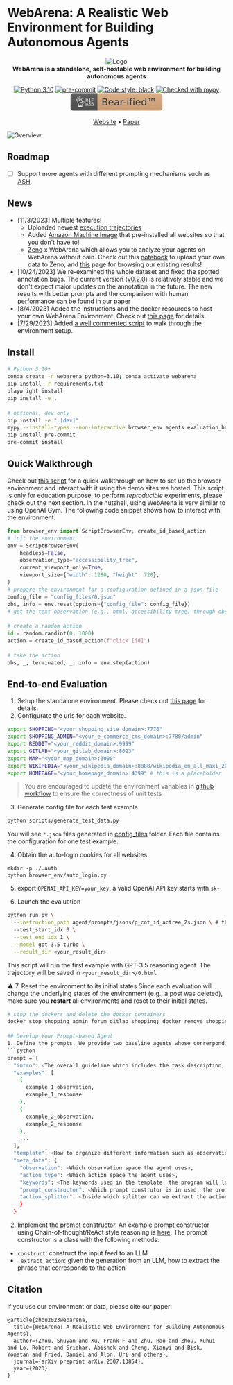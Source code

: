 # WebArena: A Realistic Web Environment for Building Autonomous Agents
<p align="center">
    <img src="media/logo.png" alt="Logo" width="80px">
    <br>
    <b>WebArena is a standalone, self-hostable web environment for building autonomous agents</b>
</p>


<p align="center">
<a href="https://www.python.org/downloads/release/python-3109/"><img src="https://img.shields.io/badge/python-3.10-blue.svg" alt="Python 3.10"></a>
<a href="https://pre-commit.com/"><img src="https://img.shields.io/badge/pre--commit-enabled-brightgreen?logo=pre-commit&logoColor=white" alt="pre-commit"></a>
<a href="https://github.com/psf/black"><img src="https://img.shields.io/badge/code%20style-black-000000.svg" alt="Code style: black"></a>
<a href="https://mypy-lang.org/"><img src="https://www.mypy-lang.org/static/mypy_badge.svg" alt="Checked with mypy"></a>
<a href="https://beartype.readthedocs.io"><img src="https://raw.githubusercontent.com/beartype/beartype-assets/main/badge/bear-ified.svg" alt="bear-ified"></a>
</p>

<p align="center">
<a href="https://webarena.dev/">Website</a> •
<a href="https://arxiv.org/abs/2307.13854">Paper</a>
</p>

![Overview](media/overview.png)

## Roadmap
- [ ] Support more agents with different prompting mechanisms such as [ASH](https://arxiv.org/pdf/2305.14257.pdf).

## News
* [11/3/2023] Multiple features!
  * Uploaded newest [execution trajectories](./resources/README.md#1132023-execution-traces-from-our-experiments-v2)
  * Added [Amazon Machine Image](./environment_docker/README.md#pre-installed-amazon-machine-image) that pre-installed all websites so that you don't have to!
  * [Zeno](https://zenoml.com/) x WebArena which allows you to analyze your agents on WebArena without pain. Check out this [notebook](./scripts/webarena-zeno.ipynb) to upload your own data to Zeno, and [this](https://hub.zenoml.com/project/convexeggtart/WebArena%20Tester/explore) page for browsing our existing results!
* [10/24/2023] We re-examined the whole dataset and fixed the spotted annotation bugs. The current version ([v0.2.0](https://github.com/web-arena-x/webarena/releases/tag/v0.2.0)) is relatively stable and we don't expect major updates on the annotation in the future. The new results with better prompts and the comparison with human performance can be found in our [paper](https://arxiv.org/abs/2307.13854)
* [8/4/2023] Added the instructions and the docker resources to host your own WebArena Environment. Check out [this page](environment_docker/README.md) for details.
* [7/29/2023] Added [a well commented script](minimal_example.py) to walk through the environment setup.
## Install
```bash
# Python 3.10+
conda create -n webarena python=3.10; conda activate webarena
pip install -r requirements.txt
playwright install
pip install -e .

# optional, dev only
pip install -e ".[dev]"
mypy --install-types --non-interactive browser_env agents evaluation_harness
pip install pre-commit
pre-commit install
```
## Quick Walkthrough
Check out [this script](minimal_example.py) for a quick walkthrough on how to set up the browser environment and interact with it using the demo sites we hosted. This script is only for education purpose, to perform *reproducible* experiments, please check out the next section. In the nutshell, using WebArena is very similar to using OpenAI Gym. The following code snippet shows how to interact with the environment.
```python
from browser_env import ScriptBrowserEnv, create_id_based_action
# init the environment
env = ScriptBrowserEnv(
    headless=False,
    observation_type="accessibility_tree",
    current_viewport_only=True,
    viewport_size={"width": 1280, "height": 720},
)
# prepare the environment for a configuration defined in a json file
config_file = "config_files/0.json"
obs, info = env.reset(options={"config_file": config_file})
# get the text observation (e.g., html, accessibility tree) through obs["text"]

# create a random action
id = random.randint(0, 1000)
action = create_id_based_action(f"click [id]")

# take the action
obs, _, terminated, _, info = env.step(action)
```
## End-to-end Evaluation
1. Setup the standalone environment.
Please check out [this page](environment_docker/README.md) for details.
2. Configurate the urls for each website.
```bash
export SHOPPING="<your_shopping_site_domain>:7770"
export SHOPPING_ADMIN="<your_e_commerce_cms_domain>:7780/admin"
export REDDIT="<your_reddit_domain>:9999"
export GITLAB="<your_gitlab_domain>:8023"
export MAP="<your_map_domain>:3000"
export WIKIPEDIA="<your_wikipedia_domain>:8888/wikipedia_en_all_maxi_2022-05/A/User:The_other_Kiwix_guy/Landing"
export HOMEPAGE="<your_homepage_domain>:4399" # this is a placeholder
```

> You are encouraged to update the environment variables in [github workflow](.github/workflows/tests.yml#L7) to ensure the correctness of unit tests

3. Generate config file for each test example
```bash
python scripts/generate_test_data.py
```
You will see `*.json` files generated in [config_files](./config_files) folder. Each file contains the configuration for one test example.

4. Obtain the auto-login cookies for all websites
```
mkdir -p ./.auth
python browser_env/auto_login.py
```
5. export `OPENAI_API_KEY=your_key`, a valid OpenAI API key starts with `sk-`

6. Launch the evaluation
```bash
python run.py \
  --instruction_path agent/prompts/jsons/p_cot_id_actree_2s.json \ # this is the reasoning agent prompt we used in the paper
  --test_start_idx 0 \
  --test_end_idx 1 \
  --model gpt-3.5-turbo \
  --result_dir <your_result_dir>
```
This script will run the first example with GPT-3.5 reasoning agent. The trajectory will be saved in `<your_result_dir>/0.html`

⚠️ 7. Reset the environment to its initial states
Since each evaluation will change the underlying states of the environment (e.g., a post was deleted), make sure you **restart** all environments and reset to their initial states.
```bash
# stop the dockers and delete the docker containers
docker stop shopping_admin forum gitlab shopping; docker remove shopping_admin forum gitlab shopping;

## Develop Your Prompt-based Agent
1. Define the prompts. We provide two baseline agents whose correrponding prompts are listed [here](./agent/prompts/raw). Each prompt is a dictionary with the following keys:
```python
prompt = {
  "intro": <The overall guideline which includes the task description, available action, hint and others>,
  "examples": [
    (
      example_1_observation,
      example_1_response
    ),
    (
      example_2_observation,
      example_2_response
    ),
    ...
  ],
  "template": <How to organize different information such as observation, previous action, instruction, url>,
  "meta_data": {
    "observation": <Which observation space the agent uses>,
    "action_type": <Which action space the agent uses>,
    "keywords": <The keywords used in the template, the program will later enumerate all keywords in the template to see if all of them are correctly replaced with the content>,
    "prompt_constructor": <Which prompt construtor is in used, the prompt constructor will construct the input feed to an LLM and extract the action from the generation, more details below>,
    "action_splitter": <Inside which splitter can we extract the action, used by the prompt constructor>
    }
  }
```

2. Implement the prompt constructor. An example prompt constructor using Chain-of-thought/ReAct style reasoning is [here](./agent/prompts/prompt_constructor.py#L184). The prompt constructor is a class with the following methods:
* `construct`: construct the input feed to an LLM
* `_extract_action`: given the generation from an LLM, how to extract the phrase that corresponds to the action

## Citation
If you use our environment or data, please cite our paper:
```
@article{zhou2023webarena,
  title={WebArena: A Realistic Web Environment for Building Autonomous Agents},
  author={Zhou, Shuyan and Xu, Frank F and Zhu, Hao and Zhou, Xuhui and Lo, Robert and Sridhar, Abishek and Cheng, Xianyi and Bisk, Yonatan and Fried, Daniel and Alon, Uri and others},
  journal={arXiv preprint arXiv:2307.13854},
  year={2023}
}
```
